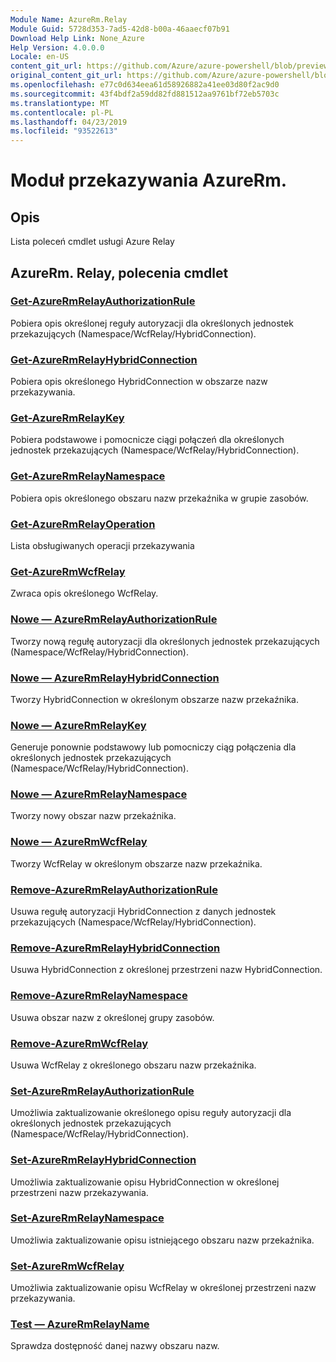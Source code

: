 ```yaml
---
Module Name: AzureRm.Relay
Module Guid: 5728d353-7ad5-42d8-b00a-46aaecf07b91
Download Help Link: None_Azure
Help Version: 4.0.0.0
Locale: en-US
content_git_url: https://github.com/Azure/azure-powershell/blob/preview/src/ResourceManager/Relay/Commands.Relay/help/AzureRM.Relay.md
original_content_git_url: https://github.com/Azure/azure-powershell/blob/preview/src/ResourceManager/Relay/Commands.Relay/help/AzureRM.Relay.md
ms.openlocfilehash: e77c0d634eea61d58926882a41ee03d80f2ac9d0
ms.sourcegitcommit: 43f4bdf2a59dd82fd881512aa9761bf72eb5703c
ms.translationtype: MT
ms.contentlocale: pl-PL
ms.lasthandoff: 04/23/2019
ms.locfileid: "93522613"
---
```

# Moduł przekazywania AzureRm.
## Opis
Lista poleceń cmdlet usługi Azure Relay

## AzureRm. Relay, polecenia cmdlet
### [Get-AzureRmRelayAuthorizationRule](Get-AzureRmRelayAuthorizationRule.md)
Pobiera opis określonej reguły autoryzacji dla określonych jednostek przekazujących (Namespace/WcfRelay/HybridConnection).

### [Get-AzureRmRelayHybridConnection](Get-AzureRmRelayHybridConnection.md)
Pobiera opis określonego HybridConnection w obszarze nazw przekazywania.

### [Get-AzureRmRelayKey](Get-AzureRmRelayKey.md)
Pobiera podstawowe i pomocnicze ciągi połączeń dla określonych jednostek przekazujących (Namespace/WcfRelay/HybridConnection).

### [Get-AzureRmRelayNamespace](Get-AzureRmRelayNamespace.md)
Pobiera opis określonego obszaru nazw przekaźnika w grupie zasobów.

### [Get-AzureRmRelayOperation](Get-AzureRmRelayOperation.md)
Lista obsługiwanych operacji przekazywania

### [Get-AzureRmWcfRelay](Get-AzureRmWcfRelay.md)
Zwraca opis określonego WcfRelay.

### [Nowe — AzureRmRelayAuthorizationRule](New-AzureRmRelayAuthorizationRule.md)
Tworzy nową regułę autoryzacji dla określonych jednostek przekazujących (Namespace/WcfRelay/HybridConnection).

### [Nowe — AzureRmRelayHybridConnection](New-AzureRmRelayHybridConnection.md)
Tworzy HybridConnection w określonym obszarze nazw przekaźnika.

### [Nowe — AzureRmRelayKey](New-AzureRmRelayKey.md)
Generuje ponownie podstawowy lub pomocniczy ciąg połączenia dla określonych jednostek przekazujących (Namespace/WcfRelay/HybridConnection).

### [Nowe — AzureRmRelayNamespace](New-AzureRmRelayNamespace.md)
Tworzy nowy obszar nazw przekaźnika.

### [Nowe — AzureRmWcfRelay](New-AzureRmWcfRelay.md)
Tworzy WcfRelay w określonym obszarze nazw przekaźnika.

### [Remove-AzureRmRelayAuthorizationRule](Remove-AzureRmRelayAuthorizationRule.md)
Usuwa regułę autoryzacji HybridConnection z danych jednostek przekazujących (Namespace/WcfRelay/HybridConnection).

### [Remove-AzureRmRelayHybridConnection](Remove-AzureRmRelayHybridConnection.md)
Usuwa HybridConnection z określonej przestrzeni nazw HybridConnection.

### [Remove-AzureRmRelayNamespace](Remove-AzureRmRelayNamespace.md)
Usuwa obszar nazw z określonej grupy zasobów. 

### [Remove-AzureRmWcfRelay](Remove-AzureRmWcfRelay.md)
Usuwa WcfRelay z określonego obszaru nazw przekaźnika.

### [Set-AzureRmRelayAuthorizationRule](Set-AzureRmRelayAuthorizationRule.md)
Umożliwia zaktualizowanie określonego opisu reguły autoryzacji dla określonych jednostek przekazujących (Namespace/WcfRelay/HybridConnection).

### [Set-AzureRmRelayHybridConnection](Set-AzureRmRelayHybridConnection.md)
Umożliwia zaktualizowanie opisu HybridConnection w określonej przestrzeni nazw przekazywania.

### [Set-AzureRmRelayNamespace](Set-AzureRmRelayNamespace.md)
Umożliwia zaktualizowanie opisu istniejącego obszaru nazw przekaźnika.

### [Set-AzureRmWcfRelay](Set-AzureRmWcfRelay.md)
Umożliwia zaktualizowanie opisu WcfRelay w określonej przestrzeni nazw przekazywania.

### [Test — AzureRmRelayName](Test-AzureRmRelayName.md)
Sprawdza dostępność danej nazwy obszaru nazw.

